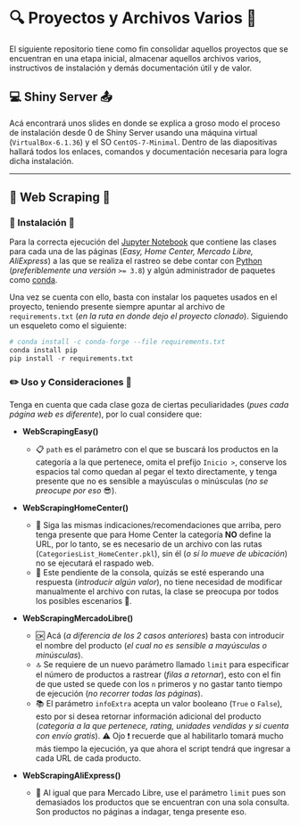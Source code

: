 # :mag: Proyectos y Archivos Varios :open_file_folder:

El siguiente repositorio tiene como fin consolidar aquellos proyectos que se encuentran en una etapa inicial, almacenar aquellos archivos varios, instructivos de instalación y demás documentación útil y de valor.

## :computer: Shiny Server :outbox_tray:

Acá encontrará unos slides en donde se explica a groso modo el proceso de instalación desde 0 de Shiny Server usando una máquina virtual (`VirtualBox-6.1.36`) y el SO `CentOS-7-Minimal`. Dentro de las diapositivas hallará todos los enlaces, comandos y documentación necesaria para logra dicha instalación.

___

## :dart: Web Scraping :arrows_counterclockwise:

### :wrench: Instalación :battery:

Para la correcta ejecución del [Jupyter Notebook](https://github.com/estadisticaun/DocumentosDNPE/blob/main/Web%20Scraping/Code/WebScraping.ipynb) que contiene las clases para cada una de las páginas (*Easy, Home Center, Mercado Libre, AliExpress*) a las que se realiza el rastreo se debe contar con [Python]( https://www.python.org/downloads/) (*preferiblemente una versión* `>= 3.8`) y algún administrador de paquetes como [conda](https://docs.conda.io/en/latest/miniconda.html).

Una vez se cuenta con ello, basta con instalar los paquetes usados en el proyecto, teniendo presente siempre apuntar al archivo de `requirements.txt` (*en la ruta en donde dejo el proyecto clonado*). Siguiendo un esqueleto como el siguiente:

``` py
# conda install -c conda-forge --file requirements.txt
conda install pip
pip install -r requirements.txt
```

### :pencil2: Uso y Consideraciones :calendar:

Tenga en cuenta que cada clase goza de ciertas peculiaridades (*pues cada página web es diferente*), por lo cual considere que:

- **WebScrapingEasy()**
  - :clipboard: `path` es el parámetro con el que se buscará los productos en la categoría a la que pertenece, omita el prefijo `Inicio >`, conserve los espacios tal como quedan al pegar el texto directamente, y tenga presente que no es sensible a mayúsculas o minúsculas (*no se preocupe por eso* :sunglasses:).

- **WebScrapingHomeCenter()**
  - :arrow_up_small: Siga las mismas indicaciones/recomendaciones que arriba, pero tenga presente que para Home Center la categoría **NO** define la URL, por lo tanto, se es necesario de un archivo con las rutas (`CategoriesList_HomeCenter.pkl`), sin él (*o sí lo mueve de ubicación*) no se ejecutará el raspado web.
  - :eyes: Este pendiente de la consola, quizás se esté esperando una respuesta (*introducir algún valor*), no tiene necesidad de modificar manualmente el archivo con rutas, la clase se preocupa por todos los posibles escenarios :muscle:.

- **WebScrapingMercadoLibre()**
  - :ok: Acá (*a diferencia de los 2 casos anteriores*) basta con introducir el nombre del producto (*el cual no es sensible a mayúsculas o minúsculas*).
  - :top: Se requiere de un nuevo parámetro llamado `limit` para especificar el número de productos a rastrear (*filas a retornar*), esto con el fin de que usted se quede con los `n` primeros y no gastar tanto tiempo de ejecución (*no recorrer todas las páginas*).
  - :books: El parámetro `infoExtra` acepta un valor booleano (`True` o `False`), esto por si desea retornar información adicional del producto (*categoría a la que pertenece, rating, unidades vendidas y si cuenta con envío gratis*). :warning: Ojo :exclamation: recuerde que al habilitarlo tomará mucho más tiempo la ejecución, ya que ahora el script tendrá que ingresar a cada URL de cada producto.

- **WebScrapingAliExpress()**
  - :round_pushpin: Al igual que para Mercado Libre, use el parámetro `limit` pues son demasiados los productos que se encuentran con una sola consulta. Son productos no páginas a indagar, tenga presente eso.